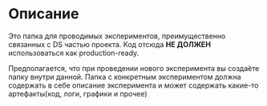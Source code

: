 # Описание  

Это папка для проводимых экспериментов, преимущественно связанных с DS частью проекта. Код отсюда **НЕ ДОЛЖЕН** использоваться как production-ready.

Предполагается, что при проведении нового эксперимента вы создаёте папку внутри данной. Папка с конкретным экспериментом должна содержать в себе описание эксперимента
и может содержать какие-то артефакты(код, логи, графики и прочее)  
